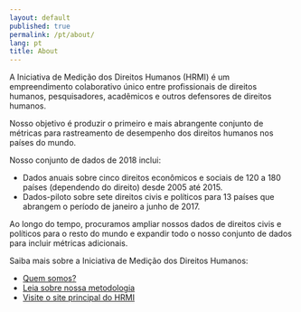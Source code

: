 ```yaml
---
layout: default
published: true
permalink: /pt/about/
lang: pt
title: About
---
```



A Iniciativa de Medição dos Direitos Humanos (HRMI) é um empreendimento colaborativo único entre profissionais de direitos humanos, pesquisadores, acadêmicos e outros defensores de direitos humanos.

Nosso objetivo é produzir o primeiro e mais abrangente conjunto de métricas para rastreamento de desempenho dos direitos humanos nos países do mundo.

Nosso conjunto de dados de 2018 inclui:
* Dados anuais sobre cinco direitos econômicos e sociais de 120 a 180 países (dependendo do direito) desde 2005 até 2015.
* Dados-piloto sobre sete direitos civis e políticos para 13 países que abrangem o período de janeiro a junho de 2017.

Ao longo do tempo, procuramos ampliar nossos dados de direitos civis e políticos para o resto do mundo e expandir todo o nosso conjunto de dados para incluir métricas adicionais.

Saiba mais sobre a Iniciativa de Medição dos Direitos Humanos:

* [Quem somos?](https://humanrightsmeasurement.org/about-hrmi/the-team/)
* [Leia sobre nossa metodologia](https://humanrightsmeasurement.org/methodology/overview/)
* [Visite o site principal do HRMI](https://humanrightsmeasurement.org)
